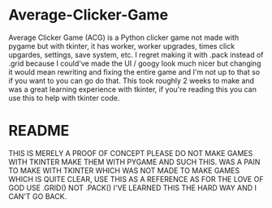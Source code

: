 # Average-Clicker-Game
Average Clicker Game (ACG) is a Python clicker game not made with pygame but with tkinter, it has worker, worker upgrades, times click upgardes, settings, save system, etc.
I regret making it with .pack instead of .grid because I could've made the UI / googy look much nicer but changing it would mean rewriting and fixing the entire game and I'm not up to that so if you want to you can go do that. This took roughly 2 weeks to make and was a great learning experience with tkinter, if you're reading this you can use this to help with tkinter code.

# README

THIS IS MERELY A PROOF OF CONCEPT PLEASE DO NOT MAKE GAMES WITH TKINTER MAKE THEM WITH PYGAME AND SUCH THIS. WAS A PAIN TO MAKE WITH TKINTER WHICH WAS NOT MADE TO MAKE GAMES WHICH IS QUITE CLEAR, USE THIS AS A REFERENCE AS FOR THE LOVE OF GOD USE .GRID() NOT .PACK() I'VE LEARNED THIS THE HARD WAY AND I CAN'T GO BACK.
